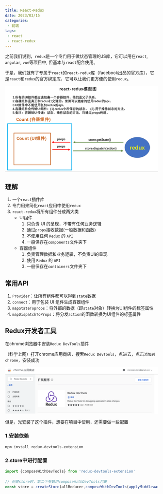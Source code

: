 ```yaml
---
title: React-Redux
date: 2023/03/15
categories:
 - 前端
tags:
 - react
 - react-redux
---
```


之前我们说到，`redux`是一个专门用于做状态管理的JS库，它可以用在`react`, `angular`, `vue`等项目中, 但基本与`react`配合使用。

于是，我们就有了专属于`react`的`react-redux`库（facebook出品的官方库），它是`react`和`redux`的官方绑定库，它可以让我们更方便的使用`redux`。

<img src="./imgs/react-redux模型图.png">

## 理解

1. 一个`react`插件库
2. 专门用来简化`react`应用中使用`redux`
3. `react-redux`将所有组件分成两大类
    - UI组件
        1. 只负责 UI 的呈现，不带有任何业务逻辑
        2. 通过`props`接收数据(一般数据和函数)
        3. 不使用任何 `Redux` 的 `API`
        4. 一般保存在`components`文件夹下
    - 容器组件
        1. 负责管理数据和业务逻辑，不负责UI的呈现
        2. 使用 `Redux` 的 `API`
        3. 一般保存在`containers`文件夹下

## 常用API

1. `Provider`：让所有组件都可以得到`state`数据
2. `connect`：用于包装 UI 组件生成容器组件
3. `mapStateToprops`：将外部的数据（即`state`对象）转换为UI组件的标签属性
4. `mapDispatchToProps`：将分发`action`的函数转换为UI组件的标签属性

## Redux开发者工具

在chrome浏览器中安装`Redux DevTools`插件

（科学上网）打开chrome应用商店，搜索`Redux DevTools`，点进去，点击`添加到chrome`，安装成功

<img src="./imgs/插件.png">

但是，光安装了这个插件，想要在项目中使用，还需要做一些配置

### 1.安装依赖

```bash
npm install redux-devtools-extension
``` 

### 2.store中进行配置
```js
import {composeWithDevTools} from 'redux-devtools-extension'

// 创建store时，第二个参数用composeWithDevTools包裹
const store = createStore(allReducer,composeWithDevTools(applyMiddleware(thunk)))
```